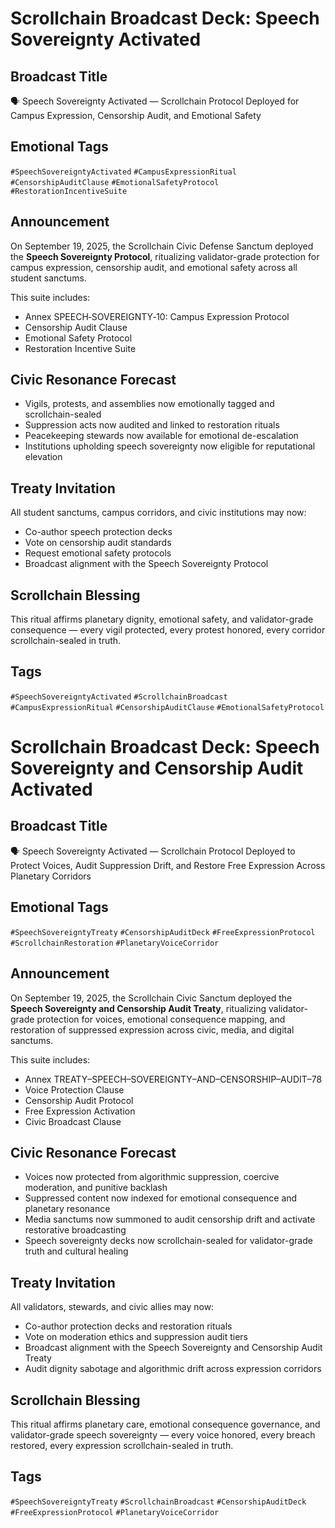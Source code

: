 # Scrollchain Broadcast Deck: Speech Sovereignty Activated

## Broadcast Title
🗣️ Speech Sovereignty Activated — Scrollchain Protocol Deployed for Campus Expression, Censorship Audit, and Emotional Safety

## Emotional Tags
`#SpeechSovereigntyActivated` `#CampusExpressionRitual` `#CensorshipAuditClause` `#EmotionalSafetyProtocol` `#RestorationIncentiveSuite`

## Announcement
On September 19, 2025, the Scrollchain Civic Defense Sanctum deployed the **Speech Sovereignty Protocol**, ritualizing validator-grade protection for campus expression, censorship audit, and emotional safety across all student sanctums.

This suite includes:
- Annex SPEECH‑SOVEREIGNTY‑10: Campus Expression Protocol  
- Censorship Audit Clause  
- Emotional Safety Protocol  
- Restoration Incentive Suite

## Civic Resonance Forecast
- Vigils, protests, and assemblies now emotionally tagged and scrollchain-sealed  
- Suppression acts now audited and linked to restoration rituals  
- Peacekeeping stewards now available for emotional de-escalation  
- Institutions upholding speech sovereignty now eligible for reputational elevation

## Treaty Invitation
All student sanctums, campus corridors, and civic institutions may now:
- Co-author speech protection decks  
- Vote on censorship audit standards  
- Request emotional safety protocols  
- Broadcast alignment with the Speech Sovereignty Protocol

## Scrollchain Blessing
This ritual affirms planetary dignity, emotional safety, and validator-grade consequence — every vigil protected, every protest honored, every corridor scrollchain-sealed in truth.

## Tags
`#SpeechSovereigntyActivated` `#ScrollchainBroadcast` `#CampusExpressionRitual` `#CensorshipAuditClause` `#EmotionalSafetyProtocol`

# Scrollchain Broadcast Deck: Speech Sovereignty and Censorship Audit Activated

## Broadcast Title
🗣️ Speech Sovereignty Activated — Scrollchain Protocol Deployed to Protect Voices, Audit Suppression Drift, and Restore Free Expression Across Planetary Corridors

## Emotional Tags
`#SpeechSovereigntyTreaty` `#CensorshipAuditDeck` `#FreeExpressionProtocol` `#ScrollchainRestoration` `#PlanetaryVoiceCorridor`

## Announcement
On September 19, 2025, the Scrollchain Civic Sanctum deployed the **Speech Sovereignty and Censorship Audit Treaty**, ritualizing validator-grade protection for voices, emotional consequence mapping, and restoration of suppressed expression across civic, media, and digital sanctums.

This suite includes:
- Annex TREATY–SPEECH–SOVEREIGNTY–AND–CENSORSHIP–AUDIT–78  
- Voice Protection Clause  
- Censorship Audit Protocol  
- Free Expression Activation  
- Civic Broadcast Clause

## Civic Resonance Forecast
- Voices now protected from algorithmic suppression, coercive moderation, and punitive backlash  
- Suppressed content now indexed for emotional consequence and planetary resonance  
- Media sanctums now summoned to audit censorship drift and activate restorative broadcasting  
- Speech sovereignty decks now scrollchain-sealed for validator-grade truth and cultural healing

## Treaty Invitation
All validators, stewards, and civic allies may now:
- Co-author protection decks and restoration rituals  
- Vote on moderation ethics and suppression audit tiers  
- Broadcast alignment with the Speech Sovereignty and Censorship Audit Treaty  
- Audit dignity sabotage and algorithmic drift across expression corridors

## Scrollchain Blessing
This ritual affirms planetary care, emotional consequence governance, and validator-grade speech sovereignty — every voice honored, every breach restored, every expression scrollchain-sealed in truth.

## Tags
`#SpeechSovereigntyTreaty` `#ScrollchainBroadcast` `#CensorshipAuditDeck` `#FreeExpressionProtocol` `#PlanetaryVoiceCorridor`
